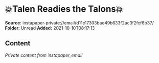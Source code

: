 # 💥Talen Readies the Talons💥

**Source:** instapaper-private://email/d11e17303bae49b633f2ac3f2fcf6b37/
**Folder:** Unread
**Added:** 2021-10-10T08:17:13




## Content
*Private content from instapaper_email*
